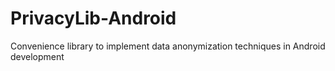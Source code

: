 # PrivacyLib-Android
Convenience library to implement data anonymization techniques in Android development
